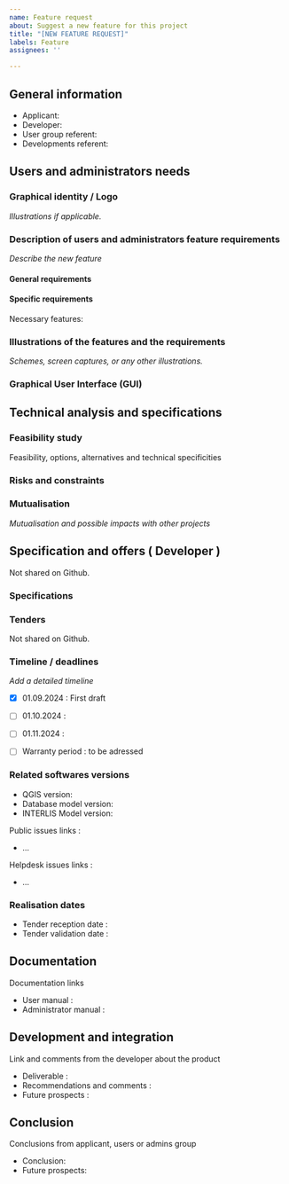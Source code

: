 ```yaml
---
name: Feature request
about: Suggest a new feature for this project
title: "[NEW FEATURE REQUEST]"
labels: Feature
assignees: ''

---
```


## General information

- Applicant:
- Developer:
- User group referent:
- Developments referent:

## Users and administrators needs

### Graphical identity / Logo

_Illustrations if applicable._

### Description of users and administrators feature requirements

_Describe the new feature_

#### General requirements


#### Specific requirements

Necessary features:
### Illustrations of the features and the requirements

_Schemes, screen captures, or any other illustrations._


### Graphical User Interface (GUI)


## Technical analysis and specifications

### Feasibility study

Feasibility, options, alternatives and technical specificities


### Risks and constraints


### Mutualisation
_Mutualisation and possible impacts with other projects_


## Specification and offers ( Developer )
Not shared on Github.

### Specifications

### Tenders

Not shared on Github.

### Timeline / deadlines
_Add a detailed timeline_

- [x] 01.09.2024 : First draft
- [ ] 01.10.2024 :
- [ ] 01.11.2024 :


- [ ] Warranty period : to be adressed

### Related softwares versions

- QGIS version:
- Database model version:
- INTERLIS Model version:

Public issues links :
- …

Helpdesk issues links :
- …

### Realisation dates

- Tender reception date :
- Tender validation date :

## Documentation

Documentation links
- User manual :
- Administrator manual :

## Development and integration

Link and comments from the developer about the product

- Deliverable :
- Recommendations and comments :
- Future prospects :

## Conclusion

Conclusions from applicant, users or admins group

- Conclusion:
- Future prospects:

